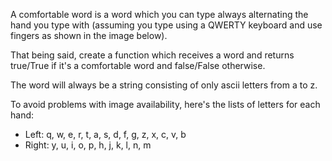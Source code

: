 A comfortable word is a word which you can type always alternating the hand you type with (assuming you type using a QWERTY keyboard and use fingers as shown in the image below).

That being said, create a function which receives a word and returns true/True if it's a comfortable word and false/False otherwise.

The word will always be a string consisting of only ascii letters from a to z.

To avoid problems with image availability, here's the lists of letters for each hand:

- Left: q, w, e, r, t, a, s, d, f, g, z, x, c, v, b
- Right: y, u, i, o, p, h, j, k, l, n, m

